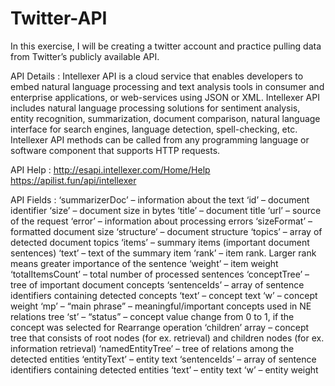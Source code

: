 # Twitter-API

In this exercise, I will be creating a twitter account and practice pulling data from Twitter’s publicly available API.

API Details       : Intellexer API is a cloud service that enables developers to embed natural language processing and text analysis tools in consumer and enterprise applications, or web-services using JSON or XML.
                    Intellexer API includes natural language processing solutions for sentiment analysis, entity recognition, summarization, document comparison, natural language interface for search engines, language detection, spell-checking, etc.
                    Intellexer API methods can be called from any programming language or software component that supports HTTP requests.

API Help          : http://esapi.intellexer.com/Home/Help
                    https://apilist.fun/api/intellexer

API Fields        :
                  ‘summarizerDoc’ – information about the text
                      ‘id’ – document identifier
                      ‘size’ – document size in bytes
                      ‘title’ – document title
                      ‘url’ – source of the request
                      ‘error’ – information about processing errors
                      ‘sizeFormat’ – formatted document size
                ‘structure’ – document structure
                ‘topics’ – array of detected document topics
                ‘items’ – summary items (important document sentences)
                      ‘text’ – text of the summary item
                      ‘rank’ – item rank. Larger rank means greater importance of the sentence
                      ‘weight’ – item weight
                ‘totalItemsCount’ – total number of processed sentences
                ‘conceptTree’ – tree of important document concepts
                      ‘sentenceIds’ – array of sentence identifiers containing detected concepts
                      ‘text’ – concept text
                      ‘w’ – concept weight
                      ‘mp’ – “main phrase” – meaningful/important concepts used in NE relations tree
                      ‘st’ – “status” – concept value change from 0 to 1, if the concept was selected for Rearrange operation
                      ‘children’ array – concept tree that consists of root nodes (for ex. retrieval) and children nodes (for ex. information retrieval)
                ‘namedEntityTree’ – tree of relations among the detected entities
                      ‘entityText’ – entity text
                      ‘sentenceIds’ – array of sentence identifiers containing detected entities
                      ‘text’ – entity text
                      ‘w’ – entity weight
